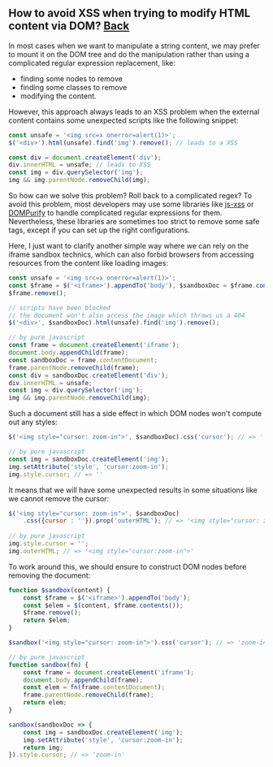 ## How to avoid XSS when trying to modify HTML content via DOM? [Back](qa.md)

In most cases when we want to manipulate a string content, we may prefer to mount it on the DOM tree and do the manipulation rather than using a complicated regular expression replacement, like:

- finding some nodes to remove
- finding some classes to remove
- modifying the content.

However, this approach always leads to an XSS problem when the external content contains some unexpected scripts like the following snippet:

```js
const unsafe = '<img src=x onerror=alert(1)>';
$('<div>').html(unsafe).find('img').remove(); // leads to a XSS

const div = document.createElement('div');
div.innerHTML = unsafe; // leads to XSS
const img = div.querySelector('img');
img && img.parentNode.removeChild(img);
```

So how can we solve this problem? Roll back to a complicated regex? To avoid this problem, most developers may use some libraries like [js-xss](https://github.com/leizongmin/js-xss) or [DOMPurify](https://github.com/cure53/DOMPurify) to handle complicated regular expressions for them. Nevertheless, these libraries are sometimes too strict to remove some safe tags, except if you can set up the right configurations.

Here, I just want to clarify another simple way where we can rely on the iframe sandbox technics, which can also forbid browsers from accessing resources from the content like loading images:

```js
const unsafe = '<img src=x onerror=alert(1)>';
const $frame = $('<iframe>').appendTo('body'), $sandboxDoc = $frame.contents();
$frame.remove();

// scripts have been blocked
// the document won't also access the image which throws us a 404
$('<div>', $sandboxDoc).html(unsafe).find('img').remove(); 

// by pure javascript
const frame = document.createElement('iframe');
document.body.appendChild(frame);
const sandboxDoc = frame.contentDocument;
frame.parentNode.removeChild(frame);
const div = sandboxDoc.createElement('div');
div.innerHTML = unsafe;
const img = div.querySelector('img');
img && img.parentNode.removeChild(img);
```

Such a document still has a side effect in which DOM nodes won't compute out any styles:

```js
$('<img style="cursor: zoom-in">', $sandboxDoc).css('cursor'); // => ''

// by pure javascript
const img = sandboxDoc.createElement('img');
img.setAttribute('style', 'cursor:zoom-in');
img.style.cursor; // => ''
```

It means that we will have some unexpected results in some situations like we cannot remove the cursor:

```js
$('<img style="cursor: zoom-in">', $sandboxDoc)
    .css({cursor : ''}).prop('outerHTML'); // => '<img style="cursor: zoom-in">'
    
// by pure javascript
img.style.cursor = '';
img.outerHTML; // => '<img style="cursor:zoom-in">'
```

To work around this, we should ensure to construct DOM nodes before removing the document:

```js
function $sandbox(content) {
    const $frame = $('<iframe>').appendTo('body');
    const $elem = $(content, $frame.contents());
    $frame.remove();
    return $elem;
}

$sandbox('<img style="cursor: zoom-in">').css('cursor'); // => 'zoom-in'

// by pure javascript
function sandbox(fn) {
    const frame = document.createElement('iframe');
    document.body.appendChild(frame);
    const elem = fn(frame.contentDocument);
    frame.parentNode.removeChild(frame);
    return elem;
}

sandbox(sandboxDoc => {
    const img = sandboxDoc.createElement('img');
    img.setAttribute('style', 'cursor:zoom-in');
    return img;
}).style.cursor; // => 'zoom-in'
```
